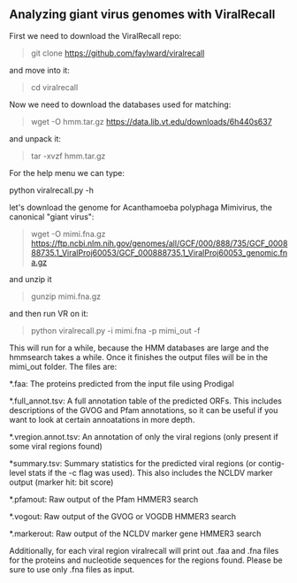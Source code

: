 ## Analyzing giant virus genomes with ViralRecall ##

First we need to download the ViralRecall repo:


> git clone https://github.com/faylward/viralrecall

and move into it:

> cd viralrecall

Now we need to download the databases used for matching:

> wget -O hmm.tar.gz https://data.lib.vt.edu/downloads/6h440s637

and unpack it:

> tar -xvzf hmm.tar.gz

For the help menu we can type:

python viralrecall.py -h


let's download the genome for Acanthamoeba polyphaga Mimivirus, the canonical "giant virus":
> wget -O mimi.fna.gz https://ftp.ncbi.nlm.nih.gov/genomes/all/GCF/000/888/735/GCF_000888735.1_ViralProj60053/GCF_000888735.1_ViralProj60053_genomic.fna.gz

and unzip it

> gunzip mimi.fna.gz

and then run VR on it:

> python viralrecall.py -i mimi.fna -p mimi_out -f

This will run for a while, because the HMM databases are large and the hmmsearch takes a while. Once it finishes the output files will be in the mimi_out folder. The files are:



*.faa: The proteins predicted from the input file using Prodigal

*.full_annot.tsv: A full annotation table of the predicted ORFs. This includes descriptions of the GVOG and Pfam annotations, so it can be useful if you want to look at certain annoatations in more depth.

*.vregion.annot.tsv: An annotation of only the viral regions (only present if some viral regions found)

*summary.tsv: Summary statistics for the predicted viral regions (or contig-level stats if the -c flag was used). This also includes the NCLDV marker output (marker hit: bit score)

*.pfamout: Raw output of the Pfam HMMER3 search

*.vogout: Raw output of the GVOG or VOGDB HMMER3 search

*.markerout: Raw output of the NCLDV marker gene HMMER3 search

Additionally, for each viral region viralrecall will print out .faa and .fna files for the proteins and nucleotide sequences for the regions found. Please be sure to use only .fna files as input.






